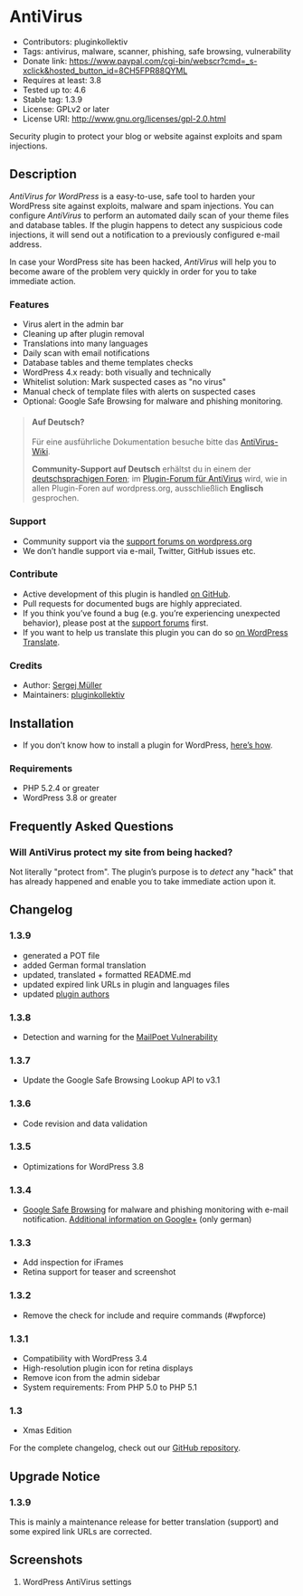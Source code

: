 # AntiVirus #
* Contributors:      pluginkollektiv
* Tags:              antivirus, malware, scanner, phishing, safe browsing, vulnerability
* Donate link:       https://www.paypal.com/cgi-bin/webscr?cmd=_s-xclick&hosted_button_id=8CH5FPR88QYML
* Requires at least: 3.8
* Tested up to:      4.6
* Stable tag:        1.3.9
* License:           GPLv2 or later
* License URI:       http://www.gnu.org/licenses/gpl-2.0.html

Security plugin to protect your blog or website against exploits and spam injections.

## Description ##
*AntiVirus for WordPress* is a easy-to-use, safe tool to harden your WordPress site against exploits, malware and spam injections.
You can configure *AntiVirus* to perform an automated daily scan of your theme files and database tables. If the plugin happens to detect any suspicious code injections, it will send out a notification to a previously configured e-mail address.

In case your WordPress site has been hacked, *AntiVirus* will help you to become aware of the problem very quickly in order for you to take immediate action.

### Features ###
* Virus alert in the admin bar
* Cleaning up after plugin removal
* Translations into many languages​​
* Daily scan with email notifications
* Database tables and theme templates checks
* WordPress 4.x ready: both visually and technically
* Whitelist solution: Mark suspected cases as "no virus"
* Manual check of template files with alerts on suspected cases
* Optional: Google Safe Browsing for malware and phishing monitoring.

> #### Auf Deutsch? ####
> Für eine ausführliche Dokumentation besuche bitte das [AntiVirus-Wiki](https://github.com/pluginkollektiv/antivirus/wiki).
>
> **Community-Support auf Deutsch** erhältst du in einem der [deutschsprachigen Foren](https://de.forums.wordpress.org/forum/plugins); im [Plugin-Forum für AntiVirus](https://wordpress.org/support/plugin/antivirus) wird, wie in allen Plugin-Foren auf wordpress.org, ausschließlich **Englisch** gesprochen.

### Support ###
* Community support via the [support forums on wordpress.org](https://wordpress.org/support/plugin/antivirus)
* We don’t handle support via e-mail, Twitter, GitHub issues etc.

### Contribute ###
* Active development of this plugin is handled [on GitHub](https://github.com/pluginkollektiv/antivirus).
* Pull requests for documented bugs are highly appreciated.
* If you think you’ve found a bug (e.g. you’re experiencing unexpected behavior), please post at the [support forums](https://wordpress.org/support/plugin/antivirus) first.
* If you want to help us translate this plugin you can do so [on WordPress Translate](https://translate.wordpress.org/projects/wp-plugins/antivirus).

### Credits ###
* Author: [Sergej Müller](https://sergejmueller.github.io/)
* Maintainers: [pluginkollektiv](http://pluginkollektiv.org/)

## Installation ##
* If you don’t know how to install a plugin for WordPress, [here’s how](https://codex.wordpress.org/Managing_Plugins#Installing_Plugins).

### Requirements ###
* PHP 5.2.4 or greater
* WordPress 3.8 or greater

## Frequently Asked Questions ##

### Will AntiVirus protect my site from being hacked? ###
Not literally "protect from". The plugin’s purpose is to *detect* any "hack" that has already happened and enable you to take immediate action upon it.

## Changelog ##

### 1.3.9 ###
* generated a POT file
* added German formal translation
* updated, translated + formatted README.md
* updated expired link URLs in plugin and languages files
* updated [plugin authors](https://gist.github.com/glueckpress/f058c0ab973d45a72720)

### 1.3.8 ###
* Detection and warning for the [MailPoet Vulnerability](http://blog.sucuri.net/2014/07/mailpoet-vulnerability-exploited-in-the-wild-breaking-thousands-of-wordpress-sites.html)

### 1.3.7 ###
* Update the Google Safe Browsing Lookup API to v3.1

### 1.3.6 ###
* Code revision and data validation

### 1.3.5 ###
* Optimizations for WordPress 3.8

### 1.3.4 ###
* [Google Safe Browsing](http://en.wikipedia.org/wiki/Google_Safe_Browsing) for malware and phishing monitoring with e-mail notification. [Additional information on Google+](https://plus.google.com/110569673423509816572/posts/H72FFwvna1i) (only german)

### 1.3.3 ###
* Add inspection for iFrames
* Retina support for teaser and screenshot

### 1.3.2 ###
* Remove the check for include and require commands (#wpforce)

### 1.3.1 ###
* Compatibility with WordPress 3.4
* High-resolution plugin icon for retina displays
* Remove icon from the admin sidebar
* System requirements: From PHP 5.0 to PHP 5.1

### 1.3 ###
* Xmas Edition

For the complete changelog, check out our [GitHub repository](https://github.com/pluginkollektiv/antivirus).

## Upgrade Notice ##

### 1.3.9 ###
This is mainly a maintenance release for better translation (support) and some expired link URLs are corrected.

## Screenshots ##
1. WordPress AntiVirus settings
